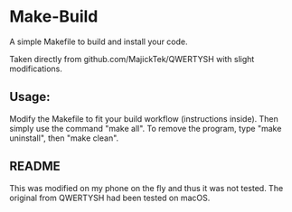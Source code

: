 # Make-Build
A simple Makefile to build and install your code.

Taken directly from github.com/MajickTek/QWERTYSH with slight modifications.

## Usage:
Modify the Makefile to fit your build workflow (instructions inside).
Then simply use the command "make all".
To remove the program, type "make uninstall", then "make clean".

## README
This was modified on my phone on the fly and thus it was not tested.
The original from QWERTYSH had been tested on macOS.
